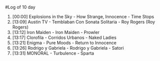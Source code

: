 #Log of 10 day

1. [00:00] Explosions in the Sky - How Strange, Innocence - Time Stops
1. [13:09] Austin TV - Temblaban Con Sonata Solitaria - Roy Rogers (Roy Rogers)
1. [13:12] Iron Maiden - Iron Maiden - Prowler
1. [13:17] Clorofila - Corridos Urbanos - Naked Ladies
1. [13:21] Enigma - Pure Moods - Return to Innocence
1. [13:26] Rodrigo y Gabriela - Rodrigo y Gabriela - Satori
1. [13:31] MONORAL - Turbulence - Sparta
